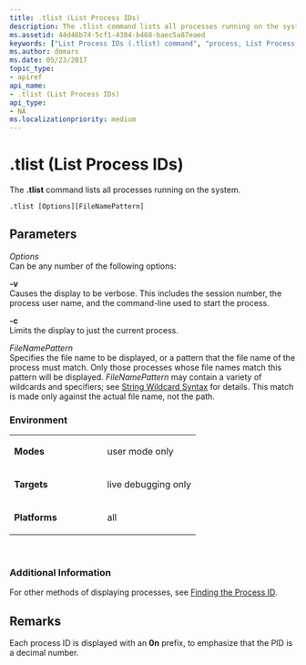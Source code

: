 ```yaml
---
title: .tlist (List Process IDs)
description: The .tlist command lists all processes running on the system.
ms.assetid: 44d46b74-5cf1-4384-b468-baec5a87eaed
keywords: ["List Process IDs (.tlist) command", "process, List Process IDs (.tlist) command", ".tlist (List Process IDs) Windows Debugging"]
ms.author: domars
ms.date: 05/23/2017
topic_type:
- apiref
api_name:
- .tlist (List Process IDs)
api_type:
- NA
ms.localizationpriority: medium
---
```


# .tlist (List Process IDs)


The **.tlist** command lists all processes running on the system.

```dbgcmd
.tlist [Options][FileNamePattern]
```

## <span id="ddk_meta_list_process_ids_dbg"></span><span id="DDK_META_LIST_PROCESS_IDS_DBG"></span>Parameters


<span id="_______Options______"></span><span id="_______options______"></span><span id="_______OPTIONS______"></span> *Options*   
Can be any number of the following options:

<span id="-v"></span><span id="-V"></span>**-v**  
Causes the display to be verbose. This includes the session number, the process user name, and the command-line used to start the process.

<span id="-c"></span><span id="-C"></span>**-c**  
Limits the display to just the current process.

<span id="_______FileNamePattern______"></span><span id="_______filenamepattern______"></span><span id="_______FILENAMEPATTERN______"></span> *FileNamePattern*   
Specifies the file name to be displayed, or a pattern that the file name of the process must match. Only those processes whose file names match this pattern will be displayed. *FileNamePattern* may contain a variety of wildcards and specifiers; see [String Wildcard Syntax](string-wildcard-syntax.md) for details. This match is made only against the actual file name, not the path.

### <span id="Environment"></span><span id="environment"></span><span id="ENVIRONMENT"></span>Environment

<table>
<colgroup>
<col width="50%" />
<col width="50%" />
</colgroup>
<tbody>
<tr class="odd">
<td align="left"><p><strong>Modes</strong></p></td>
<td align="left"><p>user mode only</p></td>
</tr>
<tr class="even">
<td align="left"><p><strong>Targets</strong></p></td>
<td align="left"><p>live debugging only</p></td>
</tr>
<tr class="odd">
<td align="left"><p><strong>Platforms</strong></p></td>
<td align="left"><p>all</p></td>
</tr>
</tbody>
</table>

 

### <span id="Additional_Information"></span><span id="additional_information"></span><span id="ADDITIONAL_INFORMATION"></span>Additional Information

For other methods of displaying processes, see [Finding the Process ID](finding-the-process-id.md).

Remarks
-------

Each process ID is displayed with an **0n** prefix, to emphasize that the PID is a decimal number.

 

 





